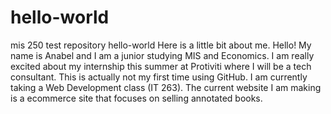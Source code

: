 # hello-world
mis 250 test repository hello-world
Here is a little bit about me. 
Hello! My name is Anabel and I am a junior studying MIS and Economics. I am really excited about my internship this summer at Protiviti where I will be a tech consultant. This is actually not my first time using GitHub. I am currently taking a Web Development class (IT 263). The current website I am making is a ecommerce site that focuses on selling annotated books.
